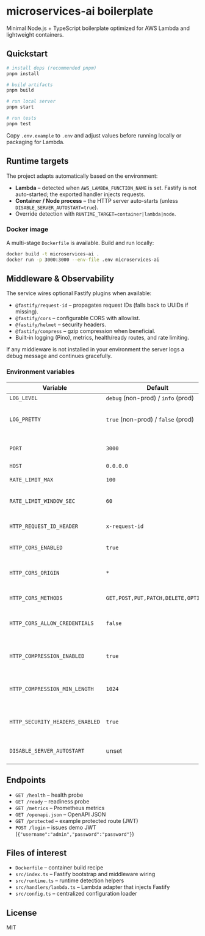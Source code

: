 # microservices-ai boilerplate

Minimal Node.js + TypeScript boilerplate optimized for AWS Lambda and lightweight containers.

## Quickstart

```bash
# install deps (recommended pnpm)
pnpm install

# build artifacts
pnpm build

# run local server
pnpm start

# run tests
pnpm test
```

Copy `.env.example` to `.env` and adjust values before running locally or packaging for Lambda.

## Runtime targets

The project adapts automatically based on the environment:

- **Lambda** – detected when `AWS_LAMBDA_FUNCTION_NAME` is set. Fastify is not auto-started; the exported handler injects requests.
- **Container / Node process** – the HTTP server auto-starts (unless `DISABLE_SERVER_AUTOSTART=true`).
- Override detection with `RUNTIME_TARGET=container|lambda|node`.

### Docker image

A multi-stage `Dockerfile` is available. Build and run locally:

```bash
docker build -t microservices-ai .
docker run -p 3000:3000 --env-file .env microservices-ai
```

## Middleware & Observability

The service wires optional Fastify plugins when available:

- `@fastify/request-id` – propagates request IDs (falls back to UUIDs if missing).
- `@fastify/cors` – configurable CORS with allowlist.
- `@fastify/helmet` – security headers.
- `@fastify/compress` – gzip compression when beneficial.
- Built-in logging (Pino), metrics, health/ready routes, and rate limiting.

If any middleware is not installed in your environment the server logs a debug message and continues gracefully.

### Environment variables

| Variable | Default | Description |
| --- | --- | --- |
| `LOG_LEVEL` | `debug` (non-prod) / `info` (prod) | Logger level |
| `LOG_PRETTY` | `true` (non-prod) / `false` (prod) | Enable pretty logger transport when available |
| `PORT` | `3000` | HTTP port for containers/local runs |
| `HOST` | `0.0.0.0` | Host binding |
| `RATE_LIMIT_MAX` | `100` | Max requests per window |
| `RATE_LIMIT_WINDOW_SEC` | `60` | Rate limit window size (seconds) |
| `HTTP_REQUEST_ID_HEADER` | `x-request-id` | Header used to propagate request IDs |
| `HTTP_CORS_ENABLED` | `true` | Enable CORS handling |
| `HTTP_CORS_ORIGIN` | `*` | Comma-separated list of allowed origins |
| `HTTP_CORS_METHODS` | `GET,POST,PUT,PATCH,DELETE,OPTIONS` | Allowed HTTP methods |
| `HTTP_CORS_ALLOW_CREDENTIALS` | `false` | Allow credentials in CORS responses |
| `HTTP_COMPRESSION_ENABLED` | `true` | Enable gzip compression (if plugin available) |
| `HTTP_COMPRESSION_MIN_LENGTH` | `1024` | Minimum payload size before compressing |
| `HTTP_SECURITY_HEADERS_ENABLED` | `true` | Toggle security headers (helmet fallback) |
| `DISABLE_SERVER_AUTOSTART` | unset | Prevent Fastify from listening automatically |

## Endpoints

- `GET /health` – health probe
- `GET /ready` – readiness probe
- `GET /metrics` – Prometheus metrics
- `GET /openapi.json` – OpenAPI JSON
- `GET /protected` – example protected route (JWT)
- `POST /login` – issues demo JWT (`{"username":"admin","password":"password"}`)

## Files of interest

- `Dockerfile` – container build recipe
- `src/index.ts` – Fastify bootstrap and middleware wiring
- `src/runtime.ts` – runtime detection helpers
- `src/handlers/lambda.ts` – Lambda adapter that injects Fastify
- `src/config.ts` – centralized configuration loader

## License

MIT
